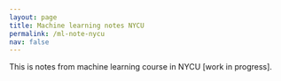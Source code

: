 ```yaml
---
layout: page
title: Machine learning notes NYCU
permalink: /ml-note-nycu
nav: false
---
```


This is notes from machine learning course in NYCU [work in progress].